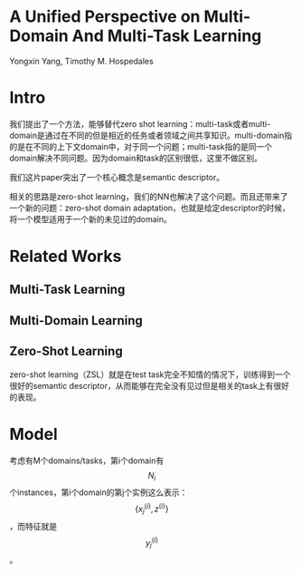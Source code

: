 # A Unified Perspective on Multi-Domain And Multi-Task Learning

Yongxin Yang, Timothy M. Hospedales

# Intro

我们提出了一个方法，能够替代zero shot learning：multi-task或者multi-domain是通过在不同的但是相近的任务或者领域之间共享知识。multi-domain指的是在不同的上下文domain中，对于同一个问题；multi-task指的是同一个domain解决不同问题。因为domain和task的区别很低，这里不做区别。

我们这片paper突出了一个核心概念是semantic descriptor。

相关的思路是zero-shot learning，我们的NN也解决了这个问题。而且还带来了一个新的问题：zero-shot domain adaptation，也就是给定descriptor的时候，将一个模型适用于一个新的未见过的domain。

# Related Works

## Multi-Task Learning

## Multi-Domain Learning

## Zero-Shot Learning

zero-shot learning（ZSL）就是在test task完全不知情的情况下，训练得到一个很好的semantic descriptor，从而能够在完全没有见过但是相关的task上有很好的表现。

# Model

考虑有M个domains/tasks，第i个domain有$$N_i$$个instances，第i个domain的第j个实例这么表示：$$\{ x_j^{(i)}, z^{(i)} \}$$，而特征就是$$y_j^{(i)}$$。